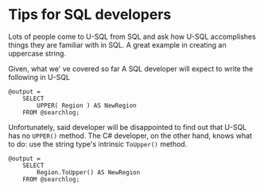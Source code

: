 
# Tips for SQL developers

Lots of people come to U-SQL from SQL and ask how U-SQL accomplishes things they are familiar with in SQL. A great example in creating an uppercase string.

Given, what we' ve covered so far A SQL developer will expect to write the following in U-SQL

```
@output = 
    SELECT 
        UPPER( Region ) AS NewRegion
    FROM @searchlog;
```
Unfortunately, said developer will be disappointed to find out that U-SQL has no `UPPER()` method. The C# developer, on the other hand, knows what to do: use the string type's intrinsic `ToUpper()` method.

```
@output = 
    SELECT 
        Region.ToUpper() AS NewRegion
    FROM @searchlog;
```

